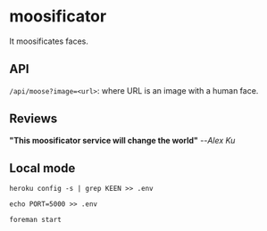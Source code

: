 moosificator
=============================

It moosificates faces.

API
---


`/api/moose?image=<url>`: where URL is an image with a human face.

Reviews
-------

**"This moosificator service will change the world"** --*Alex Ku* 

Local mode
----------

`heroku config -s | grep KEEN >> .env`

`echo PORT=5000 >> .env`

`foreman start`
